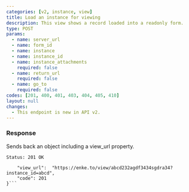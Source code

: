 ```yaml
---
categories: [v2, instance, view]
title: Load an instance for viewing 
description: This view shows a record loaded into a readonly form.
type: POST
params: 
  - name: server_url 
  - name: form_id
  - name: instance
  - name: instance_id
  - name: instance_attachments
    required: false
  - name: return_url
    required: false
  - name: go_to
    required: false
codes: [201, 400, 401, 403, 404, 405, 410]
layout: null
changes: 
  - This endpoint is new in API v2.
---
```


### Response

Sends back an object including a view_url property.

```Status: 201 OK```
```{
    "view_url":  "https://enke.to/view/abcd232agdf3434sgdra34?instance_id=abcd",
    "code": 201
}```
